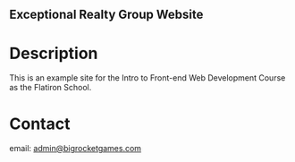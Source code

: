 Exceptional Realty Group Website
---

# Description

This is an example site for the Intro to Front-end Web Development Course as the Flatiron School.

# Contact

email: admin@bigrocketgames.com